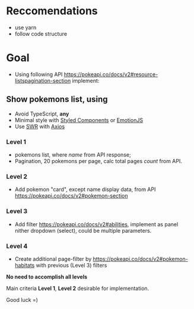 # Reccomendations

- use yarn
- follow code structure

# Goal

- Using following API https://pokeapi.co/docs/v2#resource-listspagination-section implement:

## Show pokemons list, using

- Avoid TypeScript, **any**
- Minimal style with [Styled Components](https://styled-components.com/) or [EmotionJS](https://emotion.sh/docs/styled)
- Use [SWR](https://swr.vercel.app/) with [Axios](https://github.com/axios/axios)

### Level 1

- pokemons list, where _name_ from API response;
- Pagination, 20 pokemons per page, calc total pages _count_ from API.

### Level 2

- Add pokemon "card", except name display data, from API https://pokeapi.co/docs/v2#pokemon-section

### Level 3

- Add filter https://pokeapi.co/docs/v2#abilities, implement as panel nither dropdown (select), could be multiple parameters.

### Level 4

- Create additional page-filter by https://pokeapi.co/docs/v2#pokemon-habitats with previous (Level 3) filters

**No need to accomplish all levels**

Main criteria **Level 1**, **Level 2** desirable for implementation.

Good luck =)
